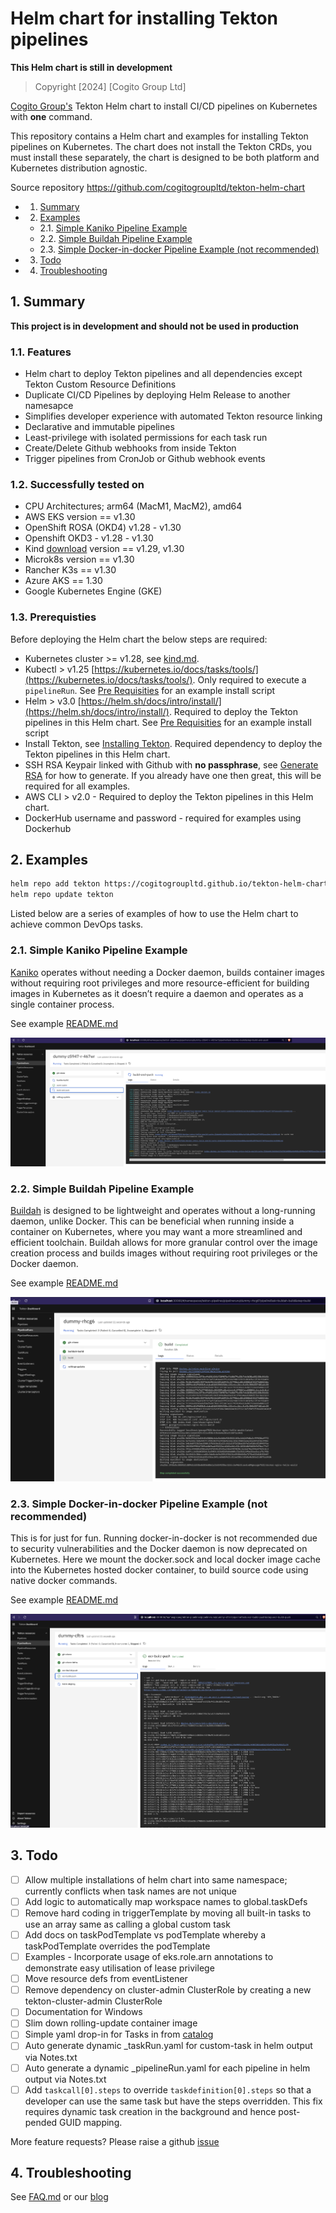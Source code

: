 # Helm chart for installing Tekton pipelines 

**This Helm chart is still in development**

> Copyright [2024] [Cogito Group Ltd]

[Cogito Group's](https://cogitogroup.co.uk) Tekton Helm chart to install CI/CD pipelines on Kubernetes with **one** command.

This repository contains a Helm chart and examples for installing Tekton pipelines on Kubernetes. The chart does not install the Tekton CRDs, you must install these separately, the chart is designed to be both platform and Kubernetes distribution agnostic.

Source repository https://github.com/cogitogroupltd/tekton-helm-chart



<!-- vscode-markdown-toc -->
* 1. [Summary](#Summary)
* 2. [Examples](#Examples)
	* 2.1. [Simple Kaniko Pipeline Example](#SimpleKanikoPipelineExample)
	* 2.2. [Simple Buildah Pipeline Example](#SimpleBuildahPipelineExample)
	* 2.3. [Simple Docker-in-docker Pipeline Example (not recommended)](#SimpleDocker-in-dockerPipelineExamplenotrecommended)
* 3. [Todo](#Todo)
* 4. [Troubleshooting](#Troubleshooting)

<!-- vscode-markdown-toc-config
	numbering=true
	autoSave=true
	/vscode-markdown-toc-config -->
<!-- /vscode-markdown-toc -->

##  1. <a name='Summary'></a>Summary

**This project is in development and should not be used in production**


###  1.1. <a name='Features'></a>Features

- Helm chart to deploy Tekton pipelines and all dependencies except Tekton Custom Resource Definitions
- Duplicate CI/CD Pipelines by deploying Helm Release to another namesapce  
- Simplifies developer experience with automated Tekton resource linking  
- Declarative and immutable pipelines 
- Least-privilege with isolated permissions for each task run
- Create/Delete Github webhooks from inside Tekton
- Trigger pipelines from CronJob or Github webhook events


###  1.2. <a name='Successfullytestedon'></a>Successfully tested on

- CPU Architectures; arm64 (MacM1, MacM2), amd64
- AWS EKS version == v1.30
- OpenShift ROSA (OKD4) v1.28 - v1.30
- Openshift OKD3 - v1.28 - v1.30
- Kind [download](https://kind.sigs.k8s.io/) version == v1.29, v1.30
- Microk8s version == v1.30
- Rancher K3s == v1.30
- Azure AKS == 1.30
- Google Kubernetes Engine (GKE)

###  1.3. <a name='Prerequisties'></a>Prerequisties

Before deploying the Helm chart the below steps are required:

- Kubernetes cluster >= v1.28, see [kind.md](./docs/kind.md).
- Kubectl > v1.25 [https://kubernetes.io/docs/tasks/tools/](https://kubernetes.io/docs/tasks/tools/). Only required to execute a `pipelineRun`. See [Pre Requisities](./docs/prereqs.md) for an example install script
- Helm > v3.0 [https://helm.sh/docs/intro/install/](https://helm.sh/docs/intro/install/). Required to deploy the Tekton pipelines in this Helm chart. See [Pre Requisities](./docs/prereqs.md) for an example install script
- Install Tekton, see [Installing Tekton](./docs/installing_tekton.md). Required dependency to deploy the Tekton pipelines in this Helm chart.
- SSH RSA Keypair linked with Github with **no passphrase**, see [Generate RSA](./docs/generate_rsa.md) for how to generate. If you already have one then great, this will be required for all examples.
- AWS CLI > v2.0 - Required to deploy the Tekton pipelines in this Helm chart.
- DockerHub username and password - required for examples using Dockerhub


##  2. <a name='Examples'></a>Examples 


```bash
helm repo add tekton https://cogitogroupltd.github.io/tekton-helm-chart
helm repo update tekton
```

Listed below are a series of examples of how to use the Helm chart to achieve common DevOps tasks. 


###  2.1. <a name='SimpleKanikoPipelineExample'></a>Simple Kaniko Pipeline Example 

[Kaniko](https://github.com/GoogleContainerTools/kaniko)  operates without needing a Docker daemon, builds container images without requiring root privileges and more resource-efficient for building images in Kubernetes as it doesn’t require a daemon and operates as a single container process.

See example [README.md](./examples/kaniko-build-deploy/README.md)

![](./examples/kaniko-build-deploy/2022-10-17-23-36-33.png)

###  2.2. <a name='SimpleBuildahPipelineExample'></a>Simple Buildah Pipeline Example

[Buildah](https://buildah.io/) is designed to be lightweight and operates without a long-running daemon, unlike Docker. This can be beneficial when running inside a container on Kubernetes, where you may want a more streamlined and efficient toolchain. Buildah allows for more granular control over the image creation process and builds images without requiring root privileges or the Docker daemon.


See example [README.md](./examples/buildah-build-deploy/README.md)

![](./examples/buildah-build-deploy/2022-10-18-00-06-27.png)



###  2.3. <a name='SimpleDocker-in-dockerPipelineExamplenotrecommended'></a>Simple Docker-in-docker Pipeline Example (not recommended)

This is for just for fun. Running docker-in-docker is not recommended due to security vulnerabilities and the Docker daemon is now deprecated on Kubernetes. Here we mount the docker.sock and local docker image cache into the Kubernetes hosted docker container, to build source code using native docker commands. 

See example [README.md](./examples/dind-ecr-build-deploy/README.md)


![](./examples/dind-ecr-build-deploy/2022-10-17-23-18-35.png)



##  3. <a name='Todo'></a>Todo

- [ ] Allow multiple installations of helm chart into same namespace; currently conflicts when task names are not unique
- [ ] Add logic to automatically map workspace names to global.taskDefs
- [ ] Remove hard coding in triggerTemplate by moving all built-in tasks to use an array same as calling a global custom task
- [ ] Add docs on taskPodTemplate vs podTemplate whereby a taskPodTemplate overrides the podTemplate
- [ ] Examples - Incorporate usage of eks.role.arn annotations to demonstrate easy utilisation of lease privilege
- [ ] Move resource defs from eventListener
- [ ] Remove dependency on cluster-admin ClusterRole by creating a new tekton-cluster-admin ClusterRole
- [ ] Documentation for Windows
- [ ] Slim down rolling-update container image 
- [ ] Simple yaml drop-in for Tasks in from [catalog](https://github.com/tektoncd/catalog)
- [ ] Auto generate dynamic \_taskRun.yaml for custom-task in helm output via Notes.txt
- [ ] Auto generate a dynamic \_pipelineRun.yaml for each pipeline in helm output via Notes.txt
- [ ] Add `taskcall[0].steps` to override `taskdefinition[0].steps` so that a developer can use the same task but have the steps overridden. This fix requires dynamic task creation in the background and hence post-pended GUID mapping.

More feature requests? Please raise a github [issue](https://github.com/cogitogroupltd/tekton-helm-chart/issues)

##  4. <a name='Troubleshooting'></a>Troubleshooting

See [FAQ.md](./docs/FAQ.md) or our [blog](https://cogitogroup.co.uk/blog)
